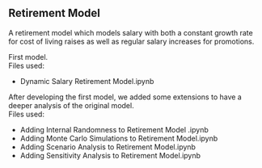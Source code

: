## Retirement Model

A retirement model which models salary with both a constant growth rate for cost of living raises as well as regular salary increases for promotions. <br>

First model. <br>
Files used:
- Dynamic Salary Retirement Model.ipynb

After developing the first model, we added some extensions to have a deeper analysis of the original model.<br>
Files used:
- Adding Internal Randomness to Retirement Model .ipynb
- Adding Monte Carlo Simulations to Retirement Model.ipynb
- Adding Scenario Analysis to Retirement Model.ipynb
- Adding Sensitivity Analysis to Retirement Model.ipynb

